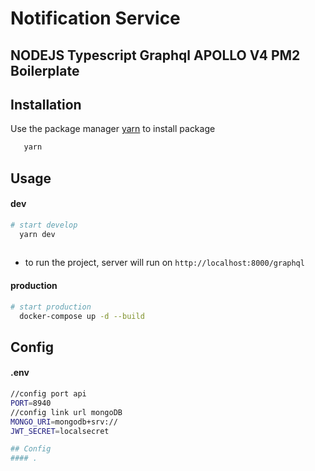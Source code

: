 # Notification Service
  <h2>NODEJS Typescript Graphql APOLLO V4 PM2 Boilerplate</h2>

 ## Installation

Use the package manager [yarn](https://yarnpkg.com/getting-started/install) to install package

```bash
   yarn
```
## Usage
 #### dev
```bash
# start develop
  yarn dev
 
```
 - to run the project, server will run on `http://localhost:8000/graphql`
 #### production
```bash
# start production
  docker-compose up -d --build
```
## Config
  #### .env
  ```bash
//config port api 
PORT=8940
//config link url mongoDB
MONGO_URI=mongodb+srv://
JWT_SECRET=localsecret

## Config
  #### .